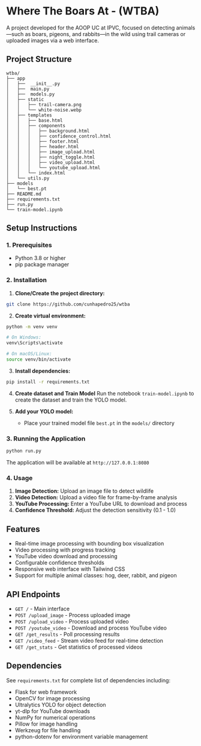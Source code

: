 # Where The Boars At - (WTBA)

A project developed for the AOOP UC at IPVC, focused on detecting animals—such as boars, pigeons, and rabbits—in the wild using trail cameras or uploaded images via a web interface.

## Project Structure

```
wtba/
├── app
│   ├──  __init__.py
│   ├──  main.py
│   ├──  models.py
│   ├── static
│   │   ├── trail-camera.png
│   │   └── white-noise.webp
│   ├── templates
│   │   ├── base.html
│   │   ├── components
│   │   │   ├── background.html
│   │   │   ├── confidence_control.html
│   │   │   ├── footer.html
│   │   │   ├── header.html
│   │   │   ├── image_upload.html
│   │   │   ├── night_toggle.html
│   │   │   ├── video_upload.html
│   │   │   └── youtube_upload.html
│   │   └── index.html
│   └── utils.py
├── models
│   └── best.pt
├── README.md
├── requirements.txt
├── run.py
└── train-model.ipynb
```

## Setup Instructions

### 1. Prerequisites
- Python 3.8 or higher
- pip package manager

### 2. Installation

1. **Clone/Create the project directory:**
```bash
git clone https://github.com/cunhapedro25/wtba
```

2. **Create virtual environment:**
```bash
python -m venv venv

# On Windows:
venv\Scripts\activate

# On macOS/Linux:
source venv/bin/activate
```

3. **Install dependencies:**
```bash
pip install -r requirements.txt
```

4. **Create dataset and Train Model**
Run the notebook `train-model.ipynb` to create the dataset and train the YOLO model.

5. **Add your YOLO model:**
   - Place your trained model file `best.pt` in the `models/` directory

### 3. Running the Application

```bash
python run.py
```

The application will be available at `http://127.0.0.1:8080`

### 4. Usage

1. **Image Detection:** Upload an image file to detect wildlife
2. **Video Detection:** Upload a video file for frame-by-frame analysis
3. **YouTube Processing:** Enter a YouTube URL to download and process
4. **Confidence Threshold:** Adjust the detection sensitivity (0.1 - 1.0)

## Features

- Real-time image processing with bounding box visualization
- Video processing with progress tracking
- YouTube video download and processing
- Configurable confidence thresholds
- Responsive web interface with Tailwind CSS
- Support for multiple animal classes: hog, deer, rabbit, and pigeon

## API Endpoints

- `GET /` - Main interface
- `POST /upload_image` - Process uploaded image
- `POST /upload_video` - Process uploaded video
- `POST /youtube_video` - Download and process YouTube video
- `GET /get_results` - Poll processing results
- `GET /video_feed` - Stream video feed for real-time detection
- `GET /get_stats` - Get statistics of processed videos

## Dependencies

See `requirements.txt` for complete list of dependencies including:
- Flask for web framework
- OpenCV for image processing
- Ultralytics YOLO for object detection
- yt-dlp for YouTube downloads
- NumPy for numerical operations
- Pillow for image handling
- Werkzeug for file handling
- python-dotenv for environment variable management